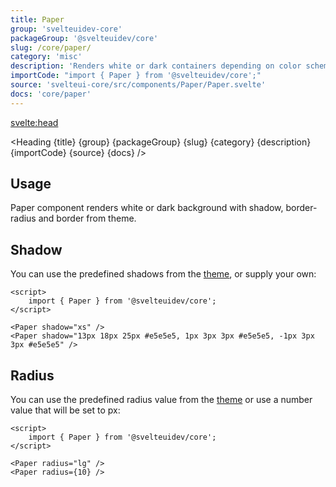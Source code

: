 ```yaml
---
title: Paper
group: 'svelteuidev-core'
packageGroup: '@svelteuidev/core'
slug: /core/paper/
category: 'misc'
description: 'Renders white or dark containers depending on color scheme'
importCode: "import { Paper } from '@svelteuidev/core';"
source: 'svelteui-core/src/components/Paper/Paper.svelte'
docs: 'core/paper'
---
```


<script>
    import { Demo, PaperDemos } from '@svelteuidev/demos';
	import { Heading } from "$lib/components";
  	import { base } from '$app/paths';
</script>

<svelte:head>

  <title>{title} - SvelteUI</title>
</svelte:head>

<Heading {title} {group} {packageGroup} {slug} {category} {description} {importCode} {source} {docs} />

## Usage

Paper component renders white or dark background with shadow, border-radius and border from theme.

<Demo demo={PaperDemos.configurator} />

## Shadow

You can use the predefined shadows from the [theme]({base}/theming/default-theme#shadows), or supply your own:

```svelte
<script>
	import { Paper } from '@svelteuidev/core';
</script>

<Paper shadow="xs" />
<Paper shadow="13px 18px 25px #e5e5e5, 1px 3px 3px #e5e5e5, -1px 3px 3px #e5e5e5" />
```

## Radius

You can use the predefined radius value from the [theme]({base}/theming/default-theme#radius) or use a number value that will be set to px:

```svelte
<script>
	import { Paper } from '@svelteuidev/core';
</script>

<Paper radius="lg" />
<Paper radius={10} />
```
